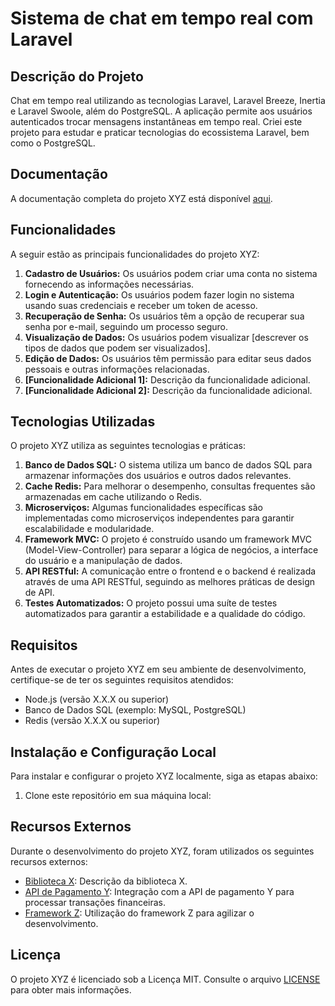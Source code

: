 # Sistema de chat em tempo real com Laravel

## Descrição do Projeto

Chat em tempo real utilizando as tecnologias Laravel, Laravel Breeze, Inertia e Laravel Swoole, além do PostgreSQL. A aplicação permite aos usuários autenticados trocar mensagens instantâneas em tempo real. Criei este projeto para estudar e praticar tecnologias do ecossistema Laravel, bem como o PostgreSQL.

## Documentação

A documentação completa do projeto XYZ está disponível [aqui](https://exemplo.com/documentacao).

## Funcionalidades

A seguir estão as principais funcionalidades do projeto XYZ:

1. **Cadastro de Usuários:** Os usuários podem criar uma conta no sistema fornecendo as informações necessárias.
2. **Login e Autenticação:** Os usuários podem fazer login no sistema usando suas credenciais e receber um token de acesso.
3. **Recuperação de Senha:** Os usuários têm a opção de recuperar sua senha por e-mail, seguindo um processo seguro.
4. **Visualização de Dados:** Os usuários podem visualizar [descrever os tipos de dados que podem ser visualizados].
5. **Edição de Dados:** Os usuários têm permissão para editar seus dados pessoais e outras informações relacionadas.
6. **[Funcionalidade Adicional 1]:** Descrição da funcionalidade adicional.
7. **[Funcionalidade Adicional 2]:** Descrição da funcionalidade adicional.

## Tecnologias Utilizadas

O projeto XYZ utiliza as seguintes tecnologias e práticas:

1. **Banco de Dados SQL:** O sistema utiliza um banco de dados SQL para armazenar informações dos usuários e outros dados relevantes.
2. **Cache Redis:** Para melhorar o desempenho, consultas frequentes são armazenadas em cache utilizando o Redis.
3. **Microserviços:** Algumas funcionalidades específicas são implementadas como microserviços independentes para garantir escalabilidade e modularidade.
4. **Framework MVC:** O projeto é construído usando um framework MVC (Model-View-Controller) para separar a lógica de negócios, a interface do usuário e a manipulação de dados.
5. **API RESTful:** A comunicação entre o frontend e o backend é realizada através de uma API RESTful, seguindo as melhores práticas de design de API.
6. **Testes Automatizados:** O projeto possui uma suíte de testes automatizados para garantir a estabilidade e a qualidade do código.

## Requisitos

Antes de executar o projeto XYZ em seu ambiente de desenvolvimento, certifique-se de ter os seguintes requisitos atendidos:

- Node.js (versão X.X.X ou superior)
- Banco de Dados SQL (exemplo: MySQL, PostgreSQL)
- Redis (versão X.X.X ou superior)

## Instalação e Configuração Local

Para instalar e configurar o projeto XYZ localmente, siga as etapas abaixo:

1. Clone este repositório em sua máquina local:

## Recursos Externos

Durante o desenvolvimento do projeto XYZ, foram utilizados os seguintes recursos externos:

- [Biblioteca X](https://exemplo.com/biblioteca-x): Descrição da biblioteca X.
- [API de Pagamento Y](https://exemplo.com/api-pagamento-y): Integração com a API de pagamento Y para processar transações financeiras.
- [Framework Z](https://exemplo.com/framework-z): Utilização do framework Z para agilizar o desenvolvimento.

## Licença

O projeto XYZ é licenciado sob a Licença MIT. Consulte o arquivo [LICENSE](https://github.com/seu-usuario/projeto-xyz/blob/main/LICENSE) para obter mais informações.  
